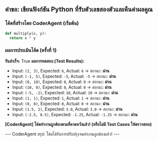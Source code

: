 ## คำขอ: เขียนฟังก์ชัน Python ที่รับตัวเลขสองตัวและคืนค่าผลคูณ

### โค้ดที่สร้างโดย CoderAgent (เริ่มต้น)
```python
def multiply(x, y):
  return x * y
```

### ผลการประเมินโค้ด (ครั้งที่ 1)
**รันสำเร็จ:** True
**ผลการทดสอบ (Test Results):**
  - Input: `(2, 3)`, Expected: `6`, Actual: `6` -> สถานะ: **ผ่าน**
  - Input: `(-1, 5)`, Expected: `-5`, Actual: `-5` -> สถานะ: **ผ่าน**
  - Input: `(0, 10)`, Expected: `0`, Actual: `0` -> สถานะ: **ผ่าน**
  - Input: `(10, 0)`, Expected: `0`, Actual: `0` -> สถานะ: **ผ่าน**
  - Input: `(-5, -2)`, Expected: `10`, Actual: `10` -> สถานะ: **ผ่าน**
  - Input: `(1, 1)`, Expected: `1`, Actual: `1` -> สถานะ: **ผ่าน**
  - Input: `(0, 0)`, Expected: `0`, Actual: `0` -> สถานะ: **ผ่าน**
  - Input: `(1.5, 2)`, Expected: `3.0`, Actual: `3.0` -> สถานะ: **ผ่าน**
  - Input: `(-2.5, 0.5)`, Expected: `-1.25`, Actual: `-1.25` -> สถานะ: **ผ่าน**

**[CoderAgent] โค้ดทำงานถูกต้องตามที่คาดหวังแล้ว! (หรือไม่มี Test Cases ให้ตรวจสอบ)**

--- CoderAgent สรุป: โค้ดได้รับการปรับปรุงจนทำงานถูกต้องแล้ว! ---
